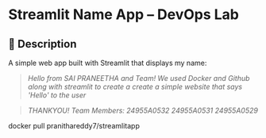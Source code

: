 # Streamlit Name App – DevOps Lab

## 👋 Description
A simple web app built with Streamlit that displays my name:

> *Hello from SAI PRANEETHA and Team!*
> *We used Docker and Github along with streamlit to create a create a simple website that says 'Hello' to the user*

> *THANKYOU!*
> *Team Members:*
> *24955A0532*
> *24955A0531*
> *24955A0529*

docker pull pranithareddy7/streamlitapp